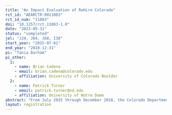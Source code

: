 ```yaml
---
title: "An Impact Evaluation of ReHire Colorado"
rct_id: "AEARCTR-0011083"
rct_id_num: "11083"
doi: "10.1257/rct.11083-1.0"
date: "2023-05-31"
status: "completed"
jel: "J24, J64, J68, I38"
start_year: "2015-07-01"
end_year: "2018-12-31"
pi: "Tania Barham"
pi_other:
  1:
    - name: Brian Cadena
    - email: brian.cadena@colorado.edu
    - affiliation: University of Colorado Boulder
  2:
    - name: Patrick Turner
    - email: patrick.turner@nd.edu
    - affiliation: University of Notre Dame
abstract: "From July 2015 through December 2018, the Colorado Department of Human Services (CDHS) randomly assigned access to ReHire Colorado among all program applicants. This study estimates experimental impacts of ReHire on employment, earnings, benefit receipt, and other outcomes. Treatment group individuals received access to ReHire-funded services. Case managers worked with participants to address employment barriers, provide targeted financial assistance, and help match participants to subsidized employment. Participants were eligible for a 30-week subsidized job. We measure outcomes for treatment and control group applicants before and during the program, as well as over the two years following application using administrative data on employment and earnings, SNAP and TANF benefit receipt, and credit outcomes, as well as with an 18-month follow-up survey that measured post-application work, well-being, employment barriers, workplace behaviors, and expectations about the future."
layout: registration
---
```


